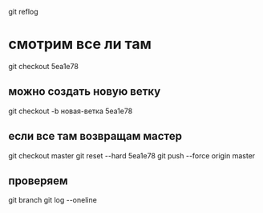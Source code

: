 git reflog

# смотрим все ли там
git checkout 5ea1e78
## можно создать новую ветку
git checkout -b новая-ветка 5ea1e78

## если все там возвращам мастер
git checkout master
git reset --hard 5ea1e78
git push --force origin master

## проверяем 
git branch
git log --oneline
